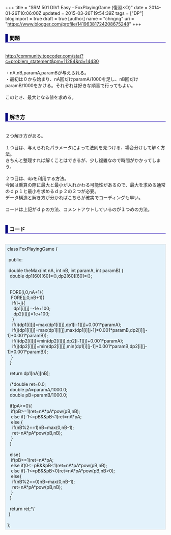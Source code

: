 +++
title = "SRM 501 DIV1 Easy - FoxPlayingGame (復習×○)"
date = 2014-01-26T10:06:00Z
updated = 2015-03-26T19:54:39Z
tags = ["DP"]
blogimport = true
draft = true
[author]
	name = "chngng"
	uri = "https://www.blogger.com/profile/14196381724208675248"
+++

<div dir="ltr" style="text-align: left;" trbidi="on"><h3 style="border-bottom: 2px solid slateblue; border-left: 8px solid navy; color: black; padding: 0px 0px 1px 5px;">問題 </h3><br /><a href="http://community.topcoder.com/stat?c=problem_statement&amp;pm=11284&amp;rd=14430" target="_blank">http://community.topcoder.com/stat?c=problem_statement&amp;pm=11284&amp;rd=14430</a><br /><br />・nA,nB,paramA,paramBが与えられる。<br />・最初は０から始まり、nA回だけparamA/1000を足し、nB回だけparamB/1000をかける。それぞれは好きな順番で行ってもよい。<br /><br />このとき、最大となる値を求める。<br /><br /><h3 style="border-bottom: 2px solid slateblue; border-left: 8px solid navy; color: black; padding: 0px 0px 1px 5px;">解き方 </h3><br />２つ解き方がある。<br /><br />１つ目は、与えられたパラメータによって法則を見つける、場合分けして解く方法。<br />きちんと整理すれば解くことはできるが、少し複雑なので時間がかかってしまう。<br /><br />２つ目は、dpを利用する方法。<br />今回は乗算の際に最大と最小が入れかわる可能性があるので、最大を求める通常のｄｐ１と最小を求めるｄｐ２の２つが必要。<br />データ構造と解き方が分かればこちらが確実でコーディングも早い。<br /><br />コードは上記がｄｐの方法、コメントアウトしているのが１つめの方法。<br /><br /><h3 style="border-bottom: 2px solid slateblue; border-left: 8px solid navy; color: black; padding: 0px 0px 1px 5px;">コード </h3><br /><div style="background-color: #e3f2fb; border: 1px dotted #CCCCCC; padding: 5px;">class FoxPlayingGame {<br /><br /><span class="Apple-tab-span" style="white-space: pre;"> </span>public:<br /><br /><span class="Apple-tab-span" style="white-space: pre;"> </span>double theMax(int nA, int nB, int paramA, int paramB) {<br /><span class="Apple-tab-span" style="white-space: pre;">  </span>double dp1[60][60]={},dp2[60][60]={};<br /><br /><br /><span class="Apple-tab-span" style="white-space: pre;">  </span>FORE(i,0,nA+1){<br /><span class="Apple-tab-span" style="white-space: pre;">   </span>FORE(j,0,nB+1){<br /><span class="Apple-tab-span" style="white-space: pre;">    </span>if(i+j){<br /><span class="Apple-tab-span" style="white-space: pre;">     </span>dp1[i][j]=-1e+100;<br /><span class="Apple-tab-span" style="white-space: pre;">     </span>dp2[i][j]=1e+100;<br /><span class="Apple-tab-span" style="white-space: pre;">    </span>}<br /><span class="Apple-tab-span" style="white-space: pre;">    </span>if(i)dp1[i][j]=max(dp1[i][j],dp1[i-1][j]+0.001*paramA);<br /><span class="Apple-tab-span" style="white-space: pre;">    </span>if(j)dp1[i][j]=max(dp1[i][j],max(dp1[i][j-1]*0.001*paramB,dp2[i][j-1]*0.001*paramB));<br /><span class="Apple-tab-span" style="white-space: pre;">    </span>if(i)dp2[i][j]=min(dp2[i][j],dp2[i-1][j]+0.001*paramA);<br /><span class="Apple-tab-span" style="white-space: pre;">    </span>if(j)dp2[i][j]=min(dp2[i][j],min(dp1[i][j-1]*0.001*paramB,dp2[i][j-1]*0.001*paramB));<br /><span class="Apple-tab-span" style="white-space: pre;">   </span>}<br /><span class="Apple-tab-span" style="white-space: pre;">  </span>}<br /><br /><span class="Apple-tab-span" style="white-space: pre;">  </span>return dp1[nA][nB];<br /><br /><span class="Apple-tab-span" style="white-space: pre;">  </span>/*double ret=0.0;<br /><span class="Apple-tab-span" style="white-space: pre;">  </span>double pA=paramA/1000.0;<br /><span class="Apple-tab-span" style="white-space: pre;">  </span>double pB=paramB/1000.0;<br /><br /><span class="Apple-tab-span" style="white-space: pre;">  </span>if(pA&gt;=0){<br /><span class="Apple-tab-span" style="white-space: pre;">   </span>if(pB&gt;=1)ret=nA*pA*pow(pB,nB);<br /><span class="Apple-tab-span" style="white-space: pre;">   </span>else if(-1&lt;=pB&amp;&amp;pB&lt;1)ret=nA*pA;<br /><span class="Apple-tab-span" style="white-space: pre;">   </span>else {<br /><span class="Apple-tab-span" style="white-space: pre;">    </span>if(nB%2==1)nB=max(0,nB-1);<br /><span class="Apple-tab-span" style="white-space: pre;">    </span>ret=nA*pA*pow(pB,nB);<br /><span class="Apple-tab-span" style="white-space: pre;">   </span>}<br /><span class="Apple-tab-span" style="white-space: pre;">  </span>}<br /><br /><span class="Apple-tab-span" style="white-space: pre;">  </span>else{<br /><span class="Apple-tab-span" style="white-space: pre;">   </span>if(pB&gt;=1)ret=nA*pA;<br /><span class="Apple-tab-span" style="white-space: pre;">   </span>else if(0&lt;=pB&amp;&amp;pB&lt;1)ret=nA*pA*pow(pB,nB);<br /><span class="Apple-tab-span" style="white-space: pre;">   </span>else if(-1&lt;=pB&amp;&amp;pB&lt;0)ret=nA*pA*pow(pB,nB&gt;0);<br /><span class="Apple-tab-span" style="white-space: pre;">   </span>else{<br /><span class="Apple-tab-span" style="white-space: pre;">    </span>if(nB%2==0)nB=max(0,nB-1);<br /><span class="Apple-tab-span" style="white-space: pre;">    </span>ret=nA*pA*pow(pB,nB);<br /><span class="Apple-tab-span" style="white-space: pre;">   </span>}<br /><span class="Apple-tab-span" style="white-space: pre;">  </span>}<br /><br /><span class="Apple-tab-span" style="white-space: pre;">  </span>return ret;*/<br /><span class="Apple-tab-span" style="white-space: pre;"> </span>}<br /><br />};</div></div>
